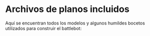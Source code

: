# Archivos de planos incluidos

Aquí se encuentran todos los modelos y algunos humildes bocetos utilizados para construir el battlebot:
